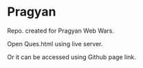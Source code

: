 # Pragyan
Repo. created for Pragyan Web Wars.

Open Ques.html using live server.

Or it can be accessed using Github page link.
